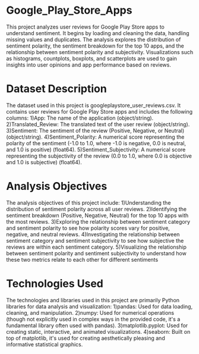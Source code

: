 # Google_Play_Store_Apps
This project analyzes user reviews for Google Play Store apps to understand sentiment. It begins by loading and cleaning the data, handling missing values and duplicates. The analysis explores the distribution of sentiment polarity, the sentiment breakdown for the top 10 apps, and the relationship between sentiment polarity and subjectivity. Visualizations such as histograms, countplots, boxplots, and scatterplots are used to gain insights into user opinions and app performance based on reviews.
# Dataset Description
The dataset used in this project is googleplaystore_user_reviews.csv. It contains user reviews for Google Play Store apps and includes the following columns:
1)App: The name of the application (object/string).
2)Translated_Review: The translated text of the user review (object/string).
3)Sentiment: The sentiment of the review (Positive, Negative, or Neutral) (object/string).
4)Sentiment_Polarity: A numerical score representing the polarity of the sentiment (-1.0 to 1.0, where -1.0 is negative, 0.0 is neutral, and 1.0 is positive) (float64).
5)Sentiment_Subjectivity: A numerical score representing the subjectivity of the review (0.0 to 1.0, where 0.0 is objective and 1.0 is subjective) (float64).
# Analysis Objectives
The analysis objectives of this project include:
1)Understanding the distribution of sentiment polarity across all user reviews.
2)Identifying the sentiment breakdown (Positive, Negative, Neutral) for the top 10 apps with the most reviews.
3)Exploring the relationship between sentiment category and sentiment polarity to see how polarity scores vary for positive, negative, and neutral reviews.
4)Investigating the relationship between sentiment category and sentiment subjectivity to see how subjective the reviews are within each sentiment category.
5)Visualizing the relationship between sentiment polarity and sentiment subjectivity to understand how these two metrics relate to each other for different sentiments
# Technologies Used
The technologies and libraries used in this project are primarily Python libraries for data analysis and visualization:
1)pandas: Used for data loading, cleaning, and manipulation.
2)numpy: Used for numerical operations (though not explicitly used in complex ways in the provided code, it's a fundamental library often used with pandas).
3)matplotlib.pyplot: Used for creating static, interactive, and animated visualizations.
4)seaborn: Built on top of matplotlib, it's used for creating aesthetically pleasing and informative statistical graphics.
